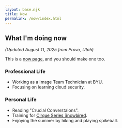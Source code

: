 ```yaml
---
layout: base.njk
title: Now
permalink: /now/index.html
---
```

## What I'm doing now

*(Updated August 11, 2025 from Provo, Utah)*

This is a [now page](https://nownownow.com/about), and you should make one too.

### Professional Life
* Working as a Image Team Technician at BYU.
* Focusing on learning cloud security.
<!-- * Collaborating on [A Project]. -->

### Personal Life
* Reading "Crucial Converstaions".
* Training for [Cirque Series Snowbired](https://www.cirqueseries.com/snowbird).
* Enjoying the summer by hiking and playing spikeball.